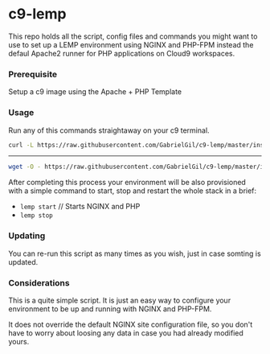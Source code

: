 # c9-lemp

This repo holds all the script, config files and commands you might want to
use to set up a LEMP environment using NGINX and PHP-FPM instead the defaul
Apache2 runner for PHP applications on Cloud9 workspaces.

### Prerequisite

Setup a c9 image using the Apache + PHP Template

### Usage

Run any of this commands straightaway on your c9 terminal.

``` bash
curl -L https://raw.githubusercontent.com/GabrielGil/c9-lemp/master/install.sh | bash
```
----
``` bash
wget -O - https://raw.githubusercontent.com/GabrielGil/c9-lemp/master/install.sh | bash
```

After completing this process your environment will be also provisioned with a
simple command to start, stop and restart the whole stack in a brief:

* `lemp start` // Starts NGINX and PHP
* `lemp stop`

### Updating

You can re-run this script as many times as you wish, just in case somting is updated.


### Considerations

This is a quite simple script. It is just an easy way to configure your environment
to be up and running with NGINX and PHP-FPM.

It does not override the default NGINX site configuration file, so you don't have to
worry about loosing any data in case you had already modified yours.
